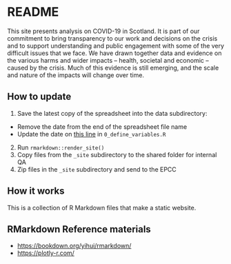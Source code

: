 # README
This site presents analysis on COVID-19 in Scotland. It is part of our commitment to bring transparency to our work and decisions on the crisis and to support understanding and public engagement with some of the very difficult issues that we face. We have drawn together data and evidence on the various harms and wider impacts – health, societal and economic – caused by the crisis. Much of this evidence is still emerging, and the scale and nature of the impacts will change over time.

## How to update
1. Save the latest copy of the spreadsheet into the data subdirectory:
  - Remove the date from the end of the spreadsheet file name
  - Update the date on [this line](https://github.com/DataScienceScotland/COVID-19_dashboard/blob/0bc0a2399114296fe08530ef877d45916c19366e/scripts/0_define_variables.R#L43) in `0_define_variables.R` 
2. Run `rmarkdown::render_site()`
3. Copy files from the `_site` subdirectory to the shared folder for internal QA
3. Zip files in the `_site` subdirectory and send to the EPCC

## How it works
This is a collection of R Markdown files that make a static website.

## RMarkdown Reference materials
- https://bookdown.org/yihui/rmarkdown/
- https://plotly-r.com/
